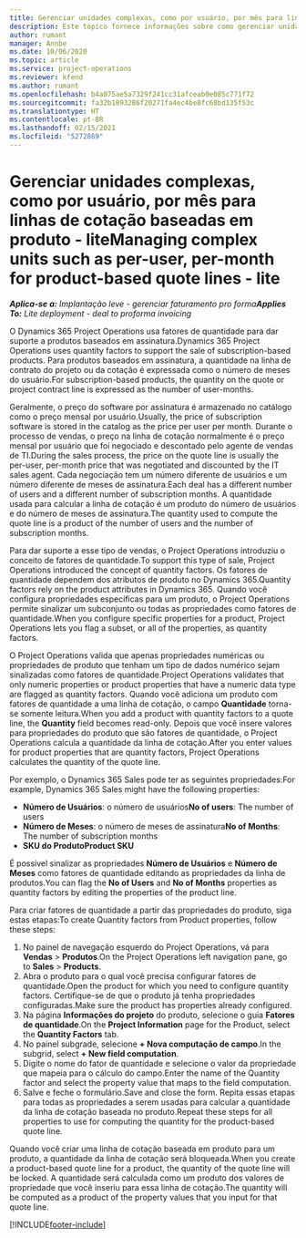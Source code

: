```yaml
---
title: Gerenciar unidades complexas, como por usuário, por mês para linhas de cotação baseadas em produto - lite
description: Este tópico fornece informações sobre como gerenciar unidades complexas para linhas de cotação baseadas em projeto.
author: rumant
manager: Annbe
ms.date: 10/06/2020
ms.topic: article
ms.service: project-operations
ms.reviewer: kfend
ms.author: rumant
ms.openlocfilehash: b4a075ae5a7329f241cc31afceab0e085c771f72
ms.sourcegitcommit: fa32b1893286f20271fa4ec4be8fc68bd135f53c
ms.translationtype: HT
ms.contentlocale: pt-BR
ms.lasthandoff: 02/15/2021
ms.locfileid: "5272869"
---
```

# <a name="managing-complex-units-such-as-per-user-per-month-for-product-based-quote-lines---lite"></a><span data-ttu-id="0710f-103">Gerenciar unidades complexas, como por usuário, por mês para linhas de cotação baseadas em produto - lite</span><span class="sxs-lookup"><span data-stu-id="0710f-103">Managing complex units such as per-user, per-month for product-based quote lines - lite</span></span>

<span data-ttu-id="0710f-104">_**Aplica-se a:** Implantação leve - gerenciar faturamento pro forma_</span><span class="sxs-lookup"><span data-stu-id="0710f-104">_**Applies To:** Lite deployment - deal to proforma invoicing_</span></span>

<span data-ttu-id="0710f-105">O Dynamics 365 Project Operations usa fatores de quantidade para dar suporte a produtos baseados em assinatura.</span><span class="sxs-lookup"><span data-stu-id="0710f-105">Dynamics 365 Project Operations uses quantity factors to support the sale of subscription-based products.</span></span> <span data-ttu-id="0710f-106">Para produtos baseados em assinatura, a quantidade na linha de contrato do projeto ou da cotação é expressada como o número de meses do usuário.</span><span class="sxs-lookup"><span data-stu-id="0710f-106">For subscription-based products, the quantity on the quote or project contract line is expressed as the number of user-months.</span></span>

<span data-ttu-id="0710f-107">Geralmente, o preço do software por assinatura é armazenado no catálogo como o preço mensal por usuário.</span><span class="sxs-lookup"><span data-stu-id="0710f-107">Usually, the price of subscription software is stored in the catalog as the price per user per month.</span></span> <span data-ttu-id="0710f-108">Durante o processo de vendas, o preço na linha de cotação normalmente é o preço mensal por usuário que foi negociado e descontado pelo agente de vendas de TI.</span><span class="sxs-lookup"><span data-stu-id="0710f-108">During the sales process, the price on the quote line is usually the per-user, per-month price that was negotiated and discounted by the IT sales agent.</span></span> <span data-ttu-id="0710f-109">Cada negociação tem um número diferente de usuários e um número diferente de meses de assinatura.</span><span class="sxs-lookup"><span data-stu-id="0710f-109">Each deal has a different number of users and a different number of subscription months.</span></span> <span data-ttu-id="0710f-110">A quantidade usada para calcular a linha de cotação é um produto do número de usuários e do número de meses de assinatura.</span><span class="sxs-lookup"><span data-stu-id="0710f-110">The quantity used to compute the quote line is a product of the number of users and the number of subscription months.</span></span>

<span data-ttu-id="0710f-111">Para dar suporte a esse tipo de vendas, o Project Operations introduziu o conceito de fatores de quantidade.</span><span class="sxs-lookup"><span data-stu-id="0710f-111">To support this type of sale, Project Operations introduced the concept of quantity factors.</span></span> <span data-ttu-id="0710f-112">Os fatores de quantidade dependem dos atributos de produto no Dynamics 365.</span><span class="sxs-lookup"><span data-stu-id="0710f-112">Quantity factors rely on the product attributes in Dynamics 365.</span></span> <span data-ttu-id="0710f-113">Quando você configura propriedades específicas para um produto, o Project Operations permite sinalizar um subconjunto ou todas as propriedades como fatores de quantidade.</span><span class="sxs-lookup"><span data-stu-id="0710f-113">When you configure specific properties for a product, Project Operations lets you flag a subset, or all of the properties, as quantity factors.</span></span>

<span data-ttu-id="0710f-114">O Project Operations valida que apenas propriedades numéricas ou propriedades de produto que tenham um tipo de dados numérico sejam sinalizadas como fatores de quantidade.</span><span class="sxs-lookup"><span data-stu-id="0710f-114">Project Operations validates that only numeric properties or product properties that have a numeric data type are flagged as quantity factors.</span></span> <span data-ttu-id="0710f-115">Quando você adiciona um produto com fatores de quantidade a uma linha de cotação, o campo **Quantidade** torna-se somente leitura.</span><span class="sxs-lookup"><span data-stu-id="0710f-115">When you add a product with quantity factors to a quote line, the **Quantity** field becomes read-only.</span></span> <span data-ttu-id="0710f-116">Depois que você insere valores para propriedades do produto que são fatores de quantidade, o Project Operations calcula a quantidade da linha de cotação.</span><span class="sxs-lookup"><span data-stu-id="0710f-116">After you enter values for product properties that are quantity factors, Project Operations calculates the quantity of the quote line.</span></span>

<span data-ttu-id="0710f-117">Por exemplo, o Dynamics 365 Sales pode ter as seguintes propriedades:</span><span class="sxs-lookup"><span data-stu-id="0710f-117">For example, Dynamics 365 Sales might have the following properties:</span></span>

- <span data-ttu-id="0710f-118">**Número de Usuários**: o número de usuários</span><span class="sxs-lookup"><span data-stu-id="0710f-118">**No of users**: The number of users</span></span>
- <span data-ttu-id="0710f-119">**Número de Meses**: o número de meses de assinatura</span><span class="sxs-lookup"><span data-stu-id="0710f-119">**No of Months**: The number of subscription months</span></span>
- <span data-ttu-id="0710f-120">**SKU do Produto**</span><span class="sxs-lookup"><span data-stu-id="0710f-120">**Product SKU**</span></span>

<span data-ttu-id="0710f-121">É possível sinalizar as propriedades **Número de Usuários** e **Número de Meses** como fatores de quantidade editando as propriedades da linha de produtos.</span><span class="sxs-lookup"><span data-stu-id="0710f-121">You can flag the **No of Users** and **No of Months** properties as quantity factors by editing the properties of the product line.</span></span>

<span data-ttu-id="0710f-122">Para criar fatores de quantidade a partir das propriedades do produto, siga estas etapas:</span><span class="sxs-lookup"><span data-stu-id="0710f-122">To create Quantity factors from Product properties, follow these steps:</span></span>

1. <span data-ttu-id="0710f-123">No painel de navegação esquerdo do Project Operations, vá para **Vendas** > **Produtos**.</span><span class="sxs-lookup"><span data-stu-id="0710f-123">On the Project Operations left navigation pane, go to **Sales** > **Products**.</span></span>
2. <span data-ttu-id="0710f-124">Abra o produto para o qual você precisa configurar fatores de quantidade.</span><span class="sxs-lookup"><span data-stu-id="0710f-124">Open the product for which you need to configure quantity factors.</span></span> <span data-ttu-id="0710f-125">Certifique-se de que o produto já tenha propriedades configuradas.</span><span class="sxs-lookup"><span data-stu-id="0710f-125">Make sure the product has properties already configured.</span></span>
3. <span data-ttu-id="0710f-126">Na página **Informações do projeto** do produto, selecione o guia **Fatores de quantidade**.</span><span class="sxs-lookup"><span data-stu-id="0710f-126">On the **Project Information** page for the Product, select the **Quantity Factors** tab.</span></span>
4. <span data-ttu-id="0710f-127">No painel subgrade, selecione **+ Nova computação de campo**.</span><span class="sxs-lookup"><span data-stu-id="0710f-127">In the subgrid, select **+ New field computation**.</span></span>
5. <span data-ttu-id="0710f-128">Digite o nome do fator de quantidade e selecione o valor da propriedade que mapeia para o cálculo do campo.</span><span class="sxs-lookup"><span data-stu-id="0710f-128">Enter the name of the Quantity factor and select the property value that maps to the field computation.</span></span>
6. <span data-ttu-id="0710f-129">Salve e feche o formulário.</span><span class="sxs-lookup"><span data-stu-id="0710f-129">Save and close the form.</span></span> <span data-ttu-id="0710f-130">Repita essas etapas para todas as propriedades a serem usadas para calcular a quantidade da linha de cotação baseada no produto.</span><span class="sxs-lookup"><span data-stu-id="0710f-130">Repeat these steps for all properties to use for computing the quantity for the product-based quote line.</span></span>

<span data-ttu-id="0710f-131">Quando você criar uma linha de cotação baseada em produto para um produto, a quantidade da linha de cotação será bloqueada.</span><span class="sxs-lookup"><span data-stu-id="0710f-131">When you create a product-based quote line for a product, the quantity of the quote line will be locked.</span></span> <span data-ttu-id="0710f-132">A quantidade será calculada como um produto dos valores de propriedade que você inseriu para essa linha de cotação.</span><span class="sxs-lookup"><span data-stu-id="0710f-132">The quantity will be computed as a product of the property values that you input for that quote line.</span></span>


[!INCLUDE[footer-include](../../includes/footer-banner.md)]